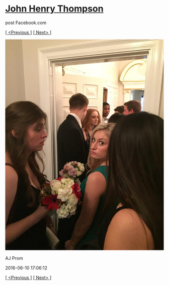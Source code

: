 # [John Henry Thompson](../README.md)
post Facebook.com

[[ <Previous ]](2016-06-10-3.md) [[ Next> ]](2016-06-10-5.md)

[![](../media/2016-06-10/AJ-Prom-2.jpg)](../README.md)

AJ Prom

2016-06-10 17:06:12

[[ <Previous ]](2016-06-10-3.md) [[ Next> ]](2016-06-10-5.md)
